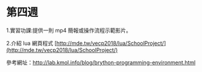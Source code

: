 # 第四週

1.實習功課:提供一則 mp4 簡報或操作流程示範影片。

2.介紹 lua 網頁程式 [http://mde.tw/vecp2018/lua/SchoolProject/](http://mde.tw/vecp2018/lua/SchoolProject/)

參考網址：http://lab.kmol.info/blog/brython-programming-environment.html

